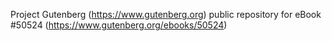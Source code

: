 Project Gutenberg (https://www.gutenberg.org) public repository for
eBook #50524 (https://www.gutenberg.org/ebooks/50524)
